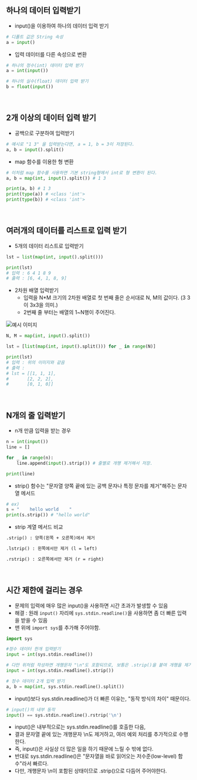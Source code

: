 ## 하나의 데이터 입력받기

- input()을 이용하여 하나의 데이터 입력 받기
```python
# 디폴트 값은 String 속성
a = input() 
```

- 입력 데이터를 다른 속성으로 변환
```python
# 하나의 정수(int) 데이터 입력 받기
a = int(input()) 

# 하나의 실수(float) 데이터 입력 받기
b = float(input())
```

<br>

## 2개 이상의 데이터 입력 받기

- 공백으로 구분하여 입력받기
```python
# 예시로 "1 3" 을 입력받는다면, a = 1, b = 3이 저장된다.
a, b = input().split()
```

- map 함수를 이용한 형 변환
```python
# 이처럼 map 함수를 사용하면 기본 string형에서 int로 형 변환이 된다.
a, b = map(int, input().split()) # 1 3

print(a, b) # 1 3
print(type(a)) # <class 'int'>
print(type(b)) # <class 'int'>
```

<br>

## 여러개의 데이터를 리스트로 입력 받기

- 5개의 데이터 리스트로 입력받기
```python
lst = list(map(int, input().split()))

print(lst) 
# 입력 : 6 4 1 8 9
# 출력 : [6, 4, 1, 8, 9]
```

- 2차원 배열 입력받기
    - 입력을 N*M 크기의 2차원 배열로 첫 번째 줄은 순서대로 N, M의 값이다. (3 3이 3x3을 의미.)
    - 2번째 줄 부터는 배열의 1~N행이 주어진다.

![예시 이미지](https://img1.daumcdn.net/thumb/R1280x0/?scode=mtistory2&fname=https%3A%2F%2Fblog.kakaocdn.net%2Fdn%2FbBEL9m%2Fbtsmd3vJwWH%2FLQeBYrMcH74Tf4CdlOYNvK%2Fimg.png)

```python
N, M = map(int, input().split())

lst = [list(map(int, input().split())) for _ in range(N)]

print(lst)
# 입력 : 위의 이미지와 같음
# 출력 : 
# lst = [[1, 1, 1],
#       [2, 2, 2],
#       [0, 1, 0]]
```

<br>

## N개의 줄 입력받기

- n개 만큼 입력을 받는 경우
```python
n = int(input())
line = []

for _ in range(n):
    line.append(input().strip()) # 줄별로 개행 제거해서 저장.

print(line)
```

- strip() 함수는 "문자열 양쪽 끝에 있는 공백 문자나 특정 문자를 제거"해주는 문자열 메서드
```python
# ex)
s = "    hello world    "
print(s.strip()) # "hello world"
```

- strip 계열 메서드 비교
```markdown
.strip() : 양쪽(왼쪽 + 오른쪽)에서 제거

.lstrip() : 왼쪽에서만 제거 (l = left)

.rstrip() : 오른쪽에서만 제거 (r = right)
```

<br>

## 시간 제한에 걸리는 경우
- 문제의 입력에 매우 많은 input()을 사용하면 시간 초과가 발생할 수 있음
- 해결 : 원래 `input()` 자리에 `sys.stdin.readline()`을 사용하면 좀 더 빠른 입력을 받을 수 있음
- 맨 위에 `import sys`를 추가해 주어야함.

```python
import sys

#정수 데이터 한개 입력받기
input = int(sys.stdin.readline())

# 다만 위처럼 작성하면 개행문자 "\n"도 포함되므로, 보통은 .strip()을 붙여 개행을 제거하하여 사용함
input = int(sys.stdin.readline().strip())

# 정수 데이터 2개 입력 받기
a, b = map(int, sys.stdin.readline().split())
```

- input()보다 sys.stdin.readline()가 더 빠른 이유는, "동작 방식의 차이" 때문이다.
```python
# input()의 내부 동작
input() == sys.stdin.readline().rstrip('\n')
```

- input()은 내부적으로는 sys.stdin.readline()를 호출한 다음, 
- 결과 문자열 끝에 있는 개행문자 \n도 제거하고, 여러 예외 처리를 추가적으로 수행한다.
- 즉, input()은 사실상 더 많은 일을 하기 때문에 느릴 수 밖에 없다.
- 반대로 sys.stdin.readline()은 "문자열을 바로 읽어오는 저수준(low-level) 함수"라서 빠르다.
- 다만, 개행문자 \n이 포함된 상태이므로 .strip()으로 다듬어 주어야한다.